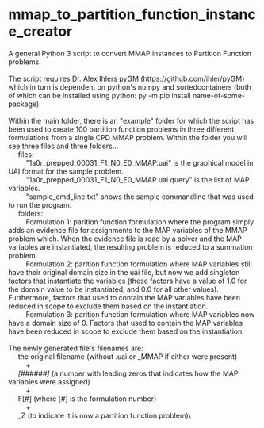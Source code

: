 # mmap_to_partition_function_instance_creator

 A general Python 3 script to convert MMAP instances to Partition Function problems.\
 \
The script requires Dr. Alex Ihlers pyGM (https://github.com/ihler/pyGM) which in turn is dependent on python's numpy and sortedcontainers (both of which can be installed using python:  py -m pip install name-of-some-package).\
\
Within the main folder, there is an "example" folder for which the script has been used to create 100 partition function problems in three different formulations from a single CPD MMAP problem.  Within the folder you will see three files and three folders...\
&nbsp;&nbsp;&nbsp;&nbsp;	files:\
&nbsp;&nbsp;&nbsp;&nbsp;&nbsp;&nbsp;&nbsp;&nbsp;		"1a0r_prepped_00031_F1_N0_E0_MMAP.uai" is the graphical model in UAI format for the sample problem.\
&nbsp;&nbsp;&nbsp;&nbsp;&nbsp;&nbsp;&nbsp;&nbsp;		"1a0r_prepped_00031_F1_N0_E0_MMAP.uai.query" is the list of MAP variables.\
&nbsp;&nbsp;&nbsp;&nbsp;&nbsp;&nbsp;&nbsp;&nbsp;		"sample_cmd_line.txt" shows the sample commandline that was used to run the program.\
&nbsp;&nbsp;&nbsp;&nbsp;	folders:\
&nbsp;&nbsp;&nbsp;&nbsp;&nbsp;&nbsp;&nbsp;&nbsp;		Formulation 1: parition function formulation where the program simply adds an evidence file for assignments to the MAP variables of the MMAP problem which.  When the evidence file is read by a solver and the MAP variables are instantiated, the resulting problem is reduced to a summation problem.\
&nbsp;&nbsp;&nbsp;&nbsp;&nbsp;&nbsp;&nbsp;&nbsp;		Formulation 2: parition function formulation where MAP variables still have their original domain size in the uai file, but now we add singleton factors that instantiate the variables (these factors have a value of 1.0 for the domain value to be instantiated, and 0.0 for all other values).  Furthermore, factors that used to contain the MAP variables have been reduced in scope to exclude them based on the instantiation.\
&nbsp;&nbsp;&nbsp;&nbsp;&nbsp;&nbsp;&nbsp;&nbsp;		Formulation 3: parition function formulation where MAP variables now have a domain size of 0.  Factors that used to contain the MAP variables have been reduced in scope to exclude them based on the instantiation.\
\
The newly generated file's filenames are: \
&nbsp;&nbsp;&nbsp;&nbsp;	the original filename (without .uai or _MMAP if either were present) \
&nbsp;&nbsp;&nbsp;&nbsp;&nbsp;&nbsp;&nbsp;&nbsp;		+ \
&nbsp;&nbsp;&nbsp;&nbsp;	_[######]_ (a number with leading zeros that indicates how the MAP variables were assigned)\
&nbsp;&nbsp;&nbsp;&nbsp;&nbsp;&nbsp;&nbsp;&nbsp;		+ \
&nbsp;&nbsp;&nbsp;&nbsp;	F[#] (where [#] is the formulation number) \
&nbsp;&nbsp;&nbsp;&nbsp;&nbsp;&nbsp;&nbsp;&nbsp;		+ \
&nbsp;&nbsp;&nbsp;&nbsp;	_Z (to indicate it is now a partition function problem)\
